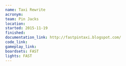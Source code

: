 ```yaml
---
name: Taxi Rewrite
acronym:
team: Pin Jacks
location: 
started: 2015-11-19
finished:
documentation_link: http://fastpintaxi.blogspot.com/
code_link:
gameplay_link:
boardsets: FAST
lights: FAST
---
```

